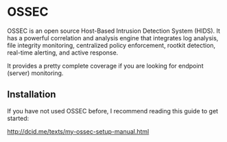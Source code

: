 # OSSEC

OSSEC is an open source Host-Based Intrusion Detection System (HIDS). 
It has a powerful correlation and analysis engine that integrates log analysis, 
file integrity monitoring, centralized policy enforcement, rootkit detection, 
real-time alerting, and active response.

It provides a pretty complete coverage if you are looking for endpoint (server) 
monitoring.


## Installation 
If you have not used OSSEC before, I recommend reading this guide to get started:

http://dcid.me/texts/my-ossec-setup-manual.html



